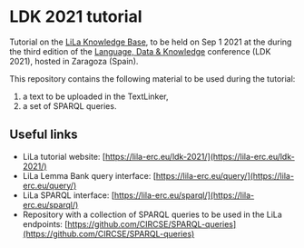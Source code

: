# LDK 2021 tutorial

Tutorial on the [LiLa Knowledge Base](https://lila-erc.eu/), to be held on Sep 1 2021 at the during the third edition of the [Language, Data & Knowledge](http://2021.ldk-conf.org/) conference (LDK 2021), hosted in Zaragoza (Spain).

This repository contains the following material to be used during the tutorial:
1. a text to be uploaded in the TextLinker,
2. a set of SPARQL queries.

## Useful links
- LiLa tutorial website: [https://lila-erc.eu/ldk-2021/](https://lila-erc.eu/ldk-2021/)  
- LiLa Lemma Bank query interface: [https://lila-erc.eu/query/](https://lila-erc.eu/query/)
- LiLa SPARQL interface: [https://lila-erc.eu/sparql/](https://lila-erc.eu/sparql/)  
- Repository with a collection of SPARQL queries to be used in the LiLa endpoints: [https://github.com/CIRCSE/SPARQL-queries](https://github.com/CIRCSE/SPARQL-queries)
